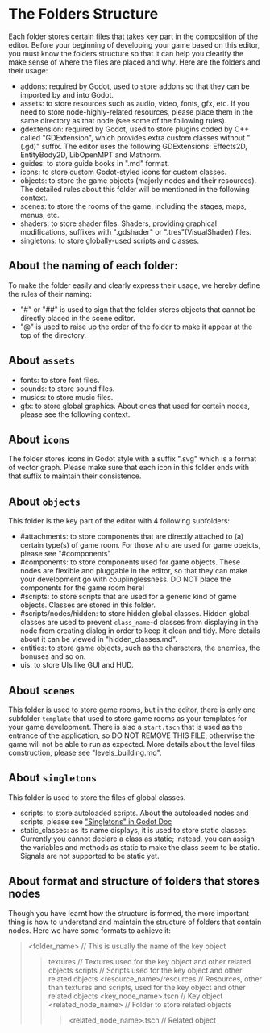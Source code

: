 # The Folders Structure
Each folder stores certain files that takes key part in the composition of the editor. Before your beginning of developing your game based on this editor, you must know the folders structure so that it can help you clearify the make sense of where the files are placed and why.
Here are the folders and their usage:
* addons: required by Godot, used to store addons so that they can be imported by and into Godot.
* assets: to store resources such as audio, video, fonts, gfx, etc. If you need to store node-highly-related resources, please place them in the same directory as that node (see some of the following rules).
* gdextension: required by Godot, used to store plugins coded by C++ called "GDExtension", which provides extra custom classes without "(.gd)" suffix. The editor uses the following GDExtensions: Effects2D, EntityBody2D, LibOpenMPT and Mathorm.
* guides: to store guide books in ".md" format.
* icons: to store custom Godot-styled icons for custom classes.
* objects: to store the game objects (majorly nodes and their resources). The detailed rules about this folder will be mentioned in the following context.
* scenes: to store the rooms of the game, including the stages, maps, menus, etc.
* shaders: to store shader files. Shaders, providing graphical modifications, suffixes with ".gdshader" or ".tres"(VisualShader) files.
* singletons: to store globally-used scripts and classes.

## About the naming of each folder:
To make the folder easily and clearly express their usage, we hereby define the rules of their naming:
* "#" or "##" is used to sign that the folder stores objects that cannot be directly placed in the scene editor.
* "@" is used to raise up the order of the folder to make it appear at the top of the directory.

## About `assets`
* fonts: to store font files.
* sounds: to store sound files.
* musics: to store music files.
* gfx: to store global graphics. About ones that used for certain nodes, please see the following context.

## About `icons`
The folder stores icons in Godot style with a suffix ".svg" which is a format of vector graph. Please make sure that each icon in this folder ends with that suffix to maintain their consistence.

## About `objects`
This folder is the key part of the editor with 4 following subfolders:
* #attachments: to store components that are directly attached to (a) certain type(s) of game room. For those who are used for game obejcts, please see "#components"
* #components: to store components used for game objects. These nodes are flexible and pluggable in the editor, so that they can make your development go with couplinglessness. DO NOT place the components for the game room here!
* #scripts: to store scripts that are used for a generic kind of game objects. Classes are stored in this folder.
* #scripts/nodes/hidden: to store hidden global classes. Hidden global classes are used to prevent `class_name`-d classes from displaying in the node from creating dialog in order to keep it clean and tidy. More details about it can be viewed in "hidden_classes.md".
* entities: to store game objects, such as the characters, the enemies, the bonuses and so on.
* uis: to store UIs like GUI and HUD.

## About `scenes`
This folder is used to store game rooms, but in the editor, there is only one subfolder `template` that used to store game rooms as your templates for your game development.
There is also a `start.tscn` that is used as the entrance of the application, so DO NOT REMOVE THIS FILE; otherwise the game will not be able to run as expected.
More details about the level files construction, please see "levels_building.md".

## About `singletons`
This folder is used to store the files of global classes.
* scripts: to store autoloaded scripts. About the autoloaded nodes and scripts, please see ["Singletons" in Godot Doc](https://docs.godotengine.org/en/stable/tutorials/scripting/singletons_autoload.html)
* static_classes: as its name displays, it is used to store static classes. Currently you cannot declare a class as static; instead, you can assign the variables and methods as static to make the class seem to be static. Signals are not supported to be static yet.

## About format and structure of folders that stores nodes
Though you have learnt how the structure is formed, the more important thing is how to understand and maintain the structure of folders that contain nodes. Here we have some formats to achieve it:
> <folder_name> // This is usually the name of the key object
>> textures // Textures used for the key object and other related objects
>> scripts // Scripts used for the key object and other related objects
>> <resource_name>/resources // Resources, other than textures and scripts, used for the key object and other related objects
>> <key_node_name>.tscn // Key object
>> <related_node_name> // Folder to store related objects
>>> <related_node_name>.tscn // Related object
